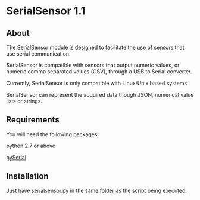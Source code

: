 SerialSensor 1.1
================

About
-----

The SerialSensor module is designed to facilitate the use of sensors that use serial communication.

SerialSensor is compatible with sensors that output numeric values, or numeric comma separated values (CSV), through a USB to Serial converter.

Currently, SerialSensor is only compatible with Linux/Unix based systems.

SerialSensor can represent the acquired data though JSON, numerical value lists or strings.

Requirements
------------

You will need the following packages:

python 2.7 or above
    
[pySerial](http://pyserial.sourceforge.net/)
    	

Installation
------------

Just have serialsensor.py in the same folder as the script being executed.




